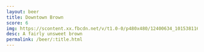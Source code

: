 ```yaml
---
layout: beer
title: Downtown Brown
score: 6
img: https://scontent.xx.fbcdn.net/v/t1.0-0/p480x480/12400634_10153811610548745_7658175171400136673_n.jpg?oh=f0784c64495b23b6c1f8b752b0d5dc3e&oe=588B6255
desc: A fairly unsweet brown
permalink: /beer/:title.html
---
```

